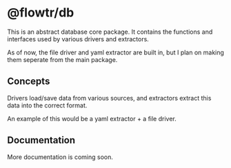# @flowtr/db

This is an abstract database core package.
It contains the functions and interfaces used by various drivers and extractors.

As of now, the file driver and yaml extractor are built in, but I plan on making them seperate from the main package.

## Concepts

Drivers load/save data from various sources,
and extractors extract this data into the correct format.

An example of this would be a yaml extractor + a file driver.

## Documentation

More documentation is coming soon.

